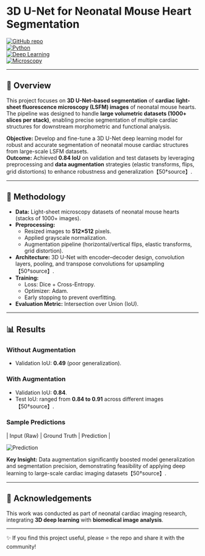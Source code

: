 # 3D U-Net for Neonatal Mouse Heart Segmentation

[![GitHub repo](https://img.shields.io/badge/GitHub-Project-green?logo=github)](https://github.com/vinaykadam007/3DUnet-neonatalheart-segmentation)  
[![Python](https://img.shields.io/badge/Python-3.8+-blue?logo=python)](https://www.python.org/)  
[![Deep Learning](https://img.shields.io/badge/Deep%20Learning-3D%20U--Net-orange)]()  
[![Microscopy](https://img.shields.io/badge/Light--Sheet-Microscopy-red)]()

---

## 📌 Overview
This project focuses on **3D U-Net–based segmentation** of **cardiac light-sheet fluorescence microscopy (LSFM) images** of neonatal mouse hearts. The pipeline was designed to handle **large volumetric datasets (1000+ slices per stack)**, enabling precise segmentation of multiple cardiac structures for downstream morphometric and functional analysis.

**Objective:** Develop and fine-tune a 3D U-Net deep learning model for robust and accurate segmentation of neonatal mouse cardiac structures from large-scale LSFM datasets.  
**Outcome:** Achieved **0.84 IoU** on validation and test datasets by leveraging preprocessing and **data augmentation** strategies (elastic transforms, flips, grid distortions) to enhance robustness and generalization【50†source】.

---

## 🧪 Methodology

- **Data:** Light-sheet microscopy datasets of neonatal mouse hearts (stacks of 1000+ images).  
- **Preprocessing:**  
  - Resized images to **512×512** pixels.  
  - Applied grayscale normalization.  
  - Augmentation pipeline (horizontal/vertical flips, elastic transforms, grid distortion).  
- **Architecture:** 3D U-Net with encoder–decoder design, convolution layers, pooling, and transpose convolutions for upsampling【50†source】.
- **Training:**  
  - Loss: Dice + Cross-Entropy.  
  - Optimizer: Adam.  
  - Early stopping to prevent overfitting.  
- **Evaluation Metric:** Intersection over Union (IoU).  

---

## 📊 Results

### Without Augmentation
- Validation IoU: **0.49** (poor generalization).  

### With Augmentation
- Validation IoU: **0.84**.  
- Test IoU: ranged from **0.84 to 0.91** across different images【50†source】.

### Sample Predictions
| Input (Raw) | Ground Truth | Prediction |

![Prediction](https://drive.google.com/uc?export=view&id=1k8q5VoDRB4U8M7XD9ePpRx9hff4jjUmV)


**Key Insight:** Data augmentation significantly boosted model generalization and segmentation precision, demonstrating feasibility of applying deep learning to large-scale cardiac imaging datasets【50†source】.

---

## 🙌 Acknowledgements
This work was conducted as part of neonatal cardiac imaging research, integrating **3D deep learning** with **biomedical image analysis**.  

---

✨ If you find this project useful, please ⭐ the repo and share it with the community!
